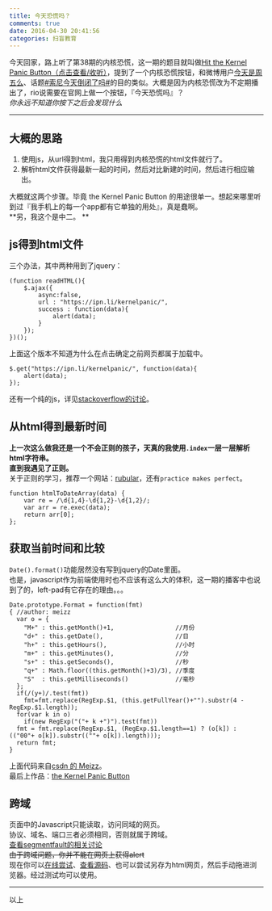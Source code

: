 ```yaml
---
title: 今天恐慌吗？
comments: true
date: 2016-04-30 20:41:56
categories: 扫盲教育
---
```

今天回家，路上听了第38期的内核恐慌，这一期的题目就叫做[Hit the Kernel Panic Button（点击查看/收听）](https://ipn.li/kernelpanic/38/)，提到了一个内核恐慌按钮，和微博用户[今天是周五么](//weibo.com/frifrifriday)、话题[#索尼今天倒闭了吗#](//weibo.com/p/1008083db00081c6bc19771bf8f16b1c7dbc15)的目的类似。大概是因为内核恐慌改为不定期播出了，rio说需要在官网上做一个按钮，『今天恐慌吗』？  
*你永远不知道你按下之后会发现什么*  
***
## 大概的思路
1. 使用js，从url得到html，我只用得到内核恐慌的html文件就行了。
2. 解析html文件获得最新一起的时间，然后对比新建的时间，然后进行相应输出。  
  
大概就这两个步骤。毕竟 the Kernel Panic Button 的用途很单一。想起来哪里听到过『我手机上的每一个app都有它单独的用处』，真是蠢啊。  
**另，我这个是中二。 ** 
## js得到html文件
三个办法，其中两种用到了jquery：
```
(function readHTML(){
    $.ajax({
        async:false,
        url : "https://ipn.li/kernelpanic/",
        success : function(data){
            alert(data);
        }
    });
})();
```
上面这个版本不知道为什么在点击确定之前网页都属于加载中。
```
$.get("https://ipn.li/kernelpanic/", function(data){
    alert(data);
});
```
还有一个纯的js，详见[stackoverflow的讨论](//stackoverflow.com/questions/8197709/javascript-read-html-from-url-into-string)。  

## 从html得到最新时间
**上一次这么做我还是一个不会正则的孩子，天真的我使用`.index`一层一层解析html字符串。**  
**直到我遇见了正则。**  
关于正则的学习，推荐一个网站：[rubular](//www.rubular.com)，还有`practice makes perfect`。  
```
function htmlToDateArray(data) {
    var re = /\d{1,4}-\d{1,2}-\d{1,2}/;
    var arr = re.exec(data);
    return arr[0];
};
```

## 获取当前时间和比较
`Date().format()`功能居然没有写到jquery的Date里面。  
也是，javascript作为前端使用时也不应该有这么大的体积，这一期的播客中也说到了的，left-pad有它存在的理由。。。
```
Date.prototype.Format = function(fmt)
{ //author: meizz
  var o = {
    "M+" : this.getMonth()+1,                 //月份
    "d+" : this.getDate(),                    //日
    "h+" : this.getHours(),                   //小时
    "m+" : this.getMinutes(),                 //分
    "s+" : this.getSeconds(),                 //秒
    "q+" : Math.floor((this.getMonth()+3)/3), //季度
    "S"  : this.getMilliseconds()             //毫秒
  };
  if(/(y+)/.test(fmt))
    fmt=fmt.replace(RegExp.$1, (this.getFullYear()+"").substr(4 - RegExp.$1.length));
  for(var k in o)
    if(new RegExp("("+ k +")").test(fmt))
  fmt = fmt.replace(RegExp.$1, (RegExp.$1.length==1) ? (o[k]) : (("00"+ o[k]).substr((""+ o[k]).length)));
  return fmt;
}
```
上面代码来自[csdn 的 Meizz](//blog.csdn.net/meizz/article/details/405708?Pending=true)。  
最后上作品：[the Kernel Panic Button](//gaoryrt.com/CV/the-Kernel-Panic-Button/)  
## 跨域
页面中的Javascript只能读取，访问同域的网页。  
协议、域名、端口三者必须相同，否则就属于跨域。  
[查看segmentfault的相关讨论](https://segmentfault.com/q/1010000000149454)  
~~由于跨域问题，你并不能在网页上获得alert~~  
现在你可以[在线尝试](//gaoryrt.com/CV/the-Kernel-Panic-Button/)、[查看源码](https://github.com/gaoryrt/Kernel-Panic-Button)、也可以尝试另存为html网页，然后手动拖进浏览器。经过测试均可以使用。  
***
以上


